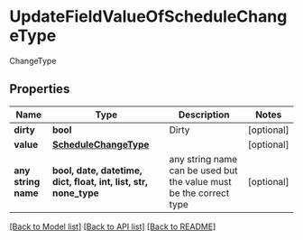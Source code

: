 # UpdateFieldValueOfScheduleChangeType

ChangeType

## Properties
Name | Type | Description | Notes
------------ | ------------- | ------------- | -------------
**dirty** | **bool** | Dirty | [optional] 
**value** | [**ScheduleChangeType**](ScheduleChangeType.md) |  | [optional] 
**any string name** | **bool, date, datetime, dict, float, int, list, str, none_type** | any string name can be used but the value must be the correct type | [optional]

[[Back to Model list]](../README.md#documentation-for-models) [[Back to API list]](../README.md#documentation-for-api-endpoints) [[Back to README]](../README.md)


